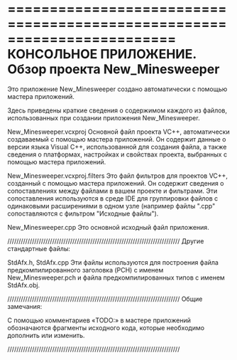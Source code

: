 ﻿========================================================================
    КОНСОЛЬНОЕ ПРИЛОЖЕНИЕ. Обзор проекта New_Minesweeper
========================================================================

Это приложение New_Minesweeper создано автоматически с помощью мастера 
приложений.

Здесь приведены краткие сведения о содержимом каждого из файлов, использованных 
при создании приложения New_Minesweeper.


New_Minesweeper.vcxproj
    Основной файл проекта VC++, автоматически создаваемый с помощью мастера 
    приложений.
    Он содержит данные о версии языка Visual C++, использованной для создания 
    файла, а также сведения о платформах, настройках и свойствах проекта, 
    выбранных с помощью мастера приложений.

New_Minesweeper.vcxproj.filters
    Это файл фильтров для проектов VC++, созданный с помощью мастера 
    приложений. 
    Он содержит сведения о сопоставлениях между файлами в вашем проекте и 
    фильтрами. Эти сопоставления используются в среде IDE для группировки 
    файлов с одинаковыми расширениями в одном узле (например файлы ".cpp" 
    сопоставляются с фильтром "Исходные файлы").

New_Minesweeper.cpp
    Это основной исходный файл приложения.

/////////////////////////////////////////////////////////////////////////////
Другие стандартные файлы:

StdAfx.h, StdAfx.cpp
    Эти файлы используются для построения файла предкомпилированного заголовка 
    (PCH) с именем New_Minesweeper.pch и файла предкомпилированных типов 
    с именем StdAfx.obj.

/////////////////////////////////////////////////////////////////////////////
Общие замечания:

С помощью комментариев «TODO:» в мастере приложений обозначаются фрагменты 
исходного кода, которые необходимо дополнить или изменить.

/////////////////////////////////////////////////////////////////////////////
